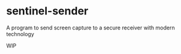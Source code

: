 # sentinel-sender
A program to send screen capture to a secure receiver with modern technology

WIP
